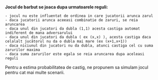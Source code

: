 __Jocul de barbut se joaca dupa urmatoarele reguli:__

	- jocul nu este influentat de ordinea in care jucatorii arunca zarul
	- daca jucatorii arunca aceeasi combinatie de zaruri, se reia aruncarea
	- daca unul din jucatori da dubla (1,1) acesta castiga automat indiferent de mana adversarului
	- daca unul din jucatori da dubla ( ex (x,x) ), acesta castiga daca celalalt jucătorul nu da o dubla mai mare (ex (x+1,x+1))
	- daca niciunul din jucatori nu da dubla, atunci castiga cel cu suma zarurilor maxima
	- daca suma zarurilor este egala se reia aruncarea dupa aceleasi reguli

Pentru a estima probabilitatea de castig, ne propunem sa simulam jocul pentru cat mai multe scenarii.
